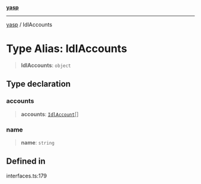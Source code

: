 [**yasp**](../README.md)

***

[yasp](../README.md) / IdlAccounts

# Type Alias: IdlAccounts

> **IdlAccounts**: `object`

## Type declaration

### accounts

> **accounts**: [`IdlAccount`](IdlAccount.md)[]

### name

> **name**: `string`

## Defined in

interfaces.ts:179
